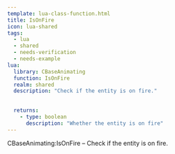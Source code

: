 ```yaml
---
template: lua-class-function.html
title: IsOnFire
icon: lua-shared
tags:
  - lua
  - shared
  - needs-verification
  - needs-example
lua:
  library: CBaseAnimating
  function: IsOnFire
  realm: shared
  description: "Check if the entity is on fire."
  
  
  returns:
    - type: boolean
      description: "Whether the entity is on fire"
---
```


<div class="lua__search__keywords">
CBaseAnimating:IsOnFire &#x2013; Check if the entity is on fire.
</div>
